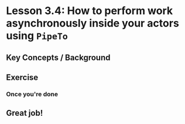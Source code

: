 # Lesson 3.4: How to perform work asynchronously inside your actors using `PipeTo`

## Key Concepts / Background

## Exercise

### Once you're done

## Great job!
